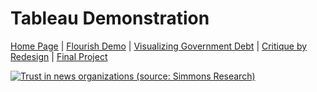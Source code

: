 # Tableau Demonstration

[Home Page](https://abbywilton.github.io/Wilton_publicPortfolio/) | [Flourish Demo](/FlourishDemo.md) | [Visualizing Government Debt](/visualizingGovernmentDebt.md) | [Critique by Redesign](/redesignAssignment.md) | [Final Project](/finalPorjectP1.md)
            
<div class='tableauPlaceholder' id='viz1694528791295' style='position: relative'><noscript><a href='#'><img alt='Trust in news organizations (source: Simmons Research) ' src='https:&#47;&#47;public.tableau.com&#47;static&#47;images&#47;Ta&#47;TableauWorkthrough-Day5&#47;TrustinnewsorganizationssourceSimmonsResearch&#47;1_rss.png' style='border: none' /></a></noscript><object class='tableauViz'  style='display:none;'><param name='host_url' value='https%3A%2F%2Fpublic.tableau.com%2F' /> <param name='embed_code_version' value='3' /> <param name='site_root' value='' /><param name='name' value='TableauWorkthrough-Day5&#47;TrustinnewsorganizationssourceSimmonsResearch' /><param name='tabs' value='no' /><param name='toolbar' value='yes' /><param name='static_image' value='https:&#47;&#47;public.tableau.com&#47;static&#47;images&#47;Ta&#47;TableauWorkthrough-Day5&#47;TrustinnewsorganizationssourceSimmonsResearch&#47;1.png' /> <param name='animate_transition' value='yes' /><param name='display_static_image' value='yes' /><param name='display_spinner' value='yes' /><param name='display_overlay' value='yes' /><param name='display_count' value='yes' /><param name='language' value='en-US' /><param name='filter' value='publish=yes' /></object></div>                
<script type='text/javascript'>
            var divElement = document.getElementById('viz1694528791295');                    
            var vizElement = divElement.getElementsByTagName('object')[0];                   
            vizElement.style.width='100%';vizElement.style.height=(divElement.offsetWidth*0.75)+'px';                    
            var scriptElement = document.createElement('script');                    
            scriptElement.src = 'https://public.tableau.com/javascripts/api/viz_v1.js';                    
            vizElement.parentNode.insertBefore(scriptElement, vizElement);                
</script>

